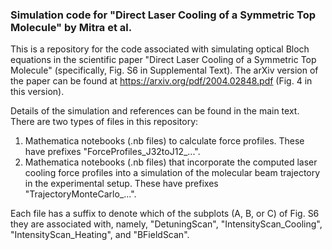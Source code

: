 ### Simulation code for "Direct Laser Cooling of a Symmetric Top Molecule" by Mitra et al.
This is a repository for the code associated with simulating optical Bloch equations in the scientific paper "Direct Laser Cooling of a Symmetric Top Molecule" (specifically, Fig. S6 in Supplemental Text). The arXiv version of the paper can be found at https://arxiv.org/pdf/2004.02848.pdf (Fig. 4 in this version).

Details of the simulation and references can be found in the main text. There are two types of files in this repository:

1. Mathematica notebooks (.nb files) to calculate force profiles. These have prefixes "ForceProfiles_J32toJ12_...".
2. Mathematica notebooks (.nb files) that incorporate the computed laser cooling force profiles into a simulation of the molecular beam trajectory in the experimental setup. These have prefixes "TrajectoryMonteCarlo_...".

Each file has a suffix to denote which of the subplots (A, B, or C) of Fig. S6 they are associated with, namely, "DetuningScan", "IntensityScan_Cooling", "IntensityScan_Heating", and "BFieldScan".
